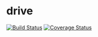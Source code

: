 # drive

[![Build Status](https://travis-ci.org/yutakakinjyo/drive.svg?branch=master)](https://travis-ci.org/yutakakinjyo/drive)
[![Coverage Status](https://coveralls.io/repos/yutakakinjyo/drive/badge.svg?branch=master&service=github)](https://coveralls.io/github/yutakakinjyo/drive?branch=master)
